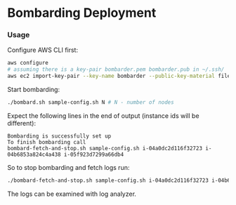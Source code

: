 Bombarding Deployment
======================

### Usage

Configure AWS CLI first:

```sh
aws configure
# assuming there is a key-pair bombarder.pem bombarder.pub in ~/.ssh/
aws ec2 import-key-pair --key-name bombarder --public-key-material file://~/.ssh/bombarder.pub
```

Start bombarding:

```sh
./bombard.sh sample-config.sh N # N - number of nodes
```

Expect the following lines in the end of output (instance ids will be different):

```
Bombarding is successfully set up
To finish bombarding call
bombard-fetch-and-stop.sh sample-config.sh i-04a0dc2d116f32723 i-04b6853a824c4a438 i-05f923d7299a66db4
```

So to stop bombarding and fetch logs run:

```sh
./bombard-fetch-and-stop.sh sample-config.sh i-04a0dc2d116f32723 i-04b6853a824c4a438 i-05f923d7299a66db4
```

The logs can be examined with log analyzer.